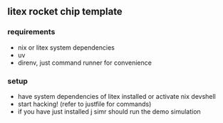## litex rocket chip template

### requirements
- nix or litex system dependencies
- uv
- direnv, just command runner for convenience

### setup
- have system dependencies of litex installed or activate nix devshell
- start hacking! (refer to justfile for commands)
- if you have just installed j simr should run the demo simulation
